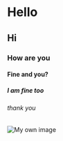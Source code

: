 # Hello
## Hi
### How are you 
#### Fine and you?
##### I am fine too
###### thank you

![My own image](https://octodex.github.com/images/yaktocat.png)
